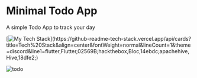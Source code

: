 # Minimal Todo App
A simple Todo App to track your day


[![My Tech Stack](https://github-readme-tech-stack.vercel.app/api/cards?title=Tech%20Stack&align=center&fontWeight=normal&lineCount=1&theme=discord&line1=flutter,Flutter,02569B;hackthebox,Bloc,14ebdc;apachehive,Hive,18dfe2;)](https://github-readme-tech-stack.vercel.app/api/cards?title=Tech%20Stack&align=center&fontWeight=normal&lineCount=1&theme=discord&line1=flutter,Flutter,02569B;hackthebox,Bloc,14ebdc;apachehive,Hive,18dfe2;)

![todo](https://user-images.githubusercontent.com/86926597/231823442-98ec9b55-494c-4293-9397-db195dd86f71.gif)
